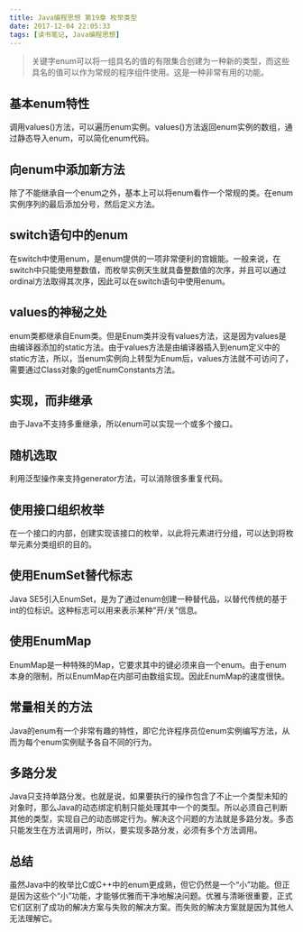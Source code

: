```yaml
---
title: Java编程思想 第19章 枚举类型
date: 2017-12-04 22:05:33
tags: [读书笔记, Java编程思想]
---
```

> 关键字enum可以将一组具名的值的有限集合创建为一种新的类型，而这些具名的值可以作为常规的程序组件使用。这是一种非常有用的功能。

## 基本enum特性

调用values()方法，可以遍历enum实例。values()方法返回enum实例的数组，通过静态导入enum，可以简化enum代码。

## 向enum中添加新方法

除了不能继承自一个enum之外，基本上可以将enum看作一个常规的类。在enum实例序列的最后添加分号，然后定义方法。

## switch语句中的enum

在switch中使用enum，是enum提供的一项非常便利的宫娥能。一般来说，在switch中只能使用整数值，而枚举实例天生就具备整数值的次序，并且可以通过ordinal方法取得其次序，因此可以在switch语句中使用enum。

## values的神秘之处

enum类都继承自Enum类。但是Enum类并没有values方法，这是因为values是由编译器添加的static方法。由于values方法是由编译器插入到enum定义中的static方法，所以，当enum实例向上转型为Enum后，values方法就不可访问了，需要通过Class对象的getEnumConstants方法。

## 实现，而非继承

由于Java不支持多重继承，所以enum可以实现一个或多个接口。

## 随机选取

利用泛型操作来支持generator方法，可以消除很多重复代码。

## 使用接口组织枚举

在一个接口的内部，创建实现该接口的枚举，以此将元素进行分组，可以达到将枚举元素分类组织的目的。

## 使用EnumSet替代标志

Java SE5引入EnumSet，是为了通过enum创建一种替代品，以替代传统的基于int的位标识。这种标志可以用来表示某种“开/关”信息。

## 使用EnumMap

EnumMap是一种特殊的Map，它要求其中的键必须来自一个enum。由于enum本身的限制，所以EnumMap在内部可由数组实现。因此EnumMap的速度很快。

## 常量相关的方法

Java的enum有一个非常有趣的特性，即它允许程序员位enum实例编写方法，从而为每个enum实例赋予各自不同的行为。

## 多路分发

Java只支持单路分发。也就是说，如果要执行的操作包含了不止一个类型未知的对象时，那么Java的动态绑定机制只能处理其中一个的类型。所以必须自己判断其他的类型，实现自己的动态绑定行为。解决这个问题的方法就是多路分发。多态只能发生在方法调用时，所以，要实现多路分发，必须有多个方法调用。

## 总结

虽然Java中的枚举比C或C++中的enum更成熟，但它仍然是一个“小”功能。但正是因为这些个“小”功能，才能够优雅而干净地解决问题。优雅与清晰很重要，正式它们区别了成功的解决方案与失败的解决方案。而失败的解决方案就是因为其他人无法理解它。